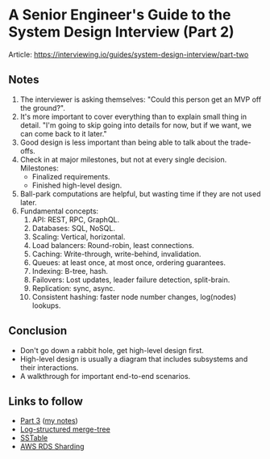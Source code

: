 # A Senior Engineer's Guide to the System Design Interview (Part 2)

Article: <https://interviewing.io/guides/system-design-interview/part-two>

## Notes

1. The interviewer is asking themselves: "Could this person get an MVP off the ground?".
2. It's more important to cover everything than to explain small thing in detail.
   "I'm going to skip going into details for now, but if we want, we can come back to it later."
3. Good design is less important than being able to talk about the trade-offs.
4. Check in at major milestones, but not at every single decision. Milestones:
    - Finalized requirements.
    - Finished high-level design.
5. Ball-park computations are helpful, but wasting time if they are not used later.
6. Fundamental concepts:
   1. API: REST, RPC, GraphQL.
   2. Databases: SQL, NoSQL.
   3. Scaling: Vertical, horizontal.
   4. Load balancers: Round-robin, least connections.
   5. Caching: Write-through, write-behind, invalidation.
   6. Queues: at least once, at most once, ordering guarantees.
   7. Indexing: B-tree, hash.
   8. Failovers: Lost updates, leader failure detection, split-brain.
   9. Replication: sync, async.
   10. Consistent hashing: faster node number changes, log(nodes) lookups.

## Conclusion

- Don't go down a rabbit hole, get high-level design first.
- High-level design is usually a diagram that includes subsystems and their interactions.
- A walkthrough for important end-to-end scenarios.

## Links to follow

- [Part 3](https://interviewing.io/guides/system-design-interview/part-three) ([my notes](/17_notes/21-a_senior_engineer_s_guide_to_the_system_design_interview_p3.md))
- [Log-structured merge-tree](https://en.wikipedia.org/wiki/Log-structured_merge-tree)
- [SSTable](https://www.scylladb.com/glossary/sstable/)
- [AWS RDS Sharding](https://aws.amazon.com/blogs/database/sharding-with-amazon-relational-database-service/)
